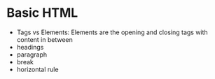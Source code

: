 # Basic HTML
- Tags vs Elements: Elements are the opening and closing tags with content in between
- headings 
- paragraph 
- break 
- horizontal rule 



